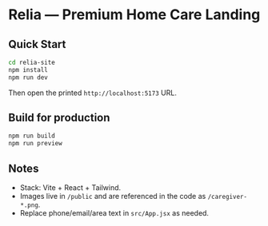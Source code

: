 # Relia — Premium Home Care Landing

## Quick Start
```bash
cd relia-site
npm install
npm run dev
```
Then open the printed `http://localhost:5173` URL.

## Build for production
```bash
npm run build
npm run preview
```

## Notes
- Stack: Vite + React + Tailwind.
- Images live in `/public` and are referenced in the code as `/caregiver-*.png`.
- Replace phone/email/area text in `src/App.jsx` as needed.
